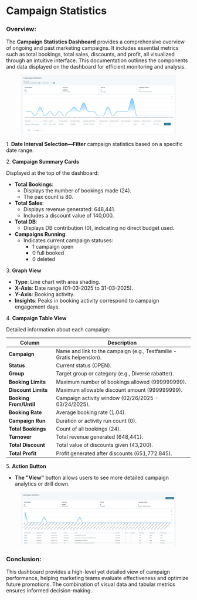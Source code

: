 # Campaign Statistics

### Overview:

The **Campaign Statistics Dashboard** provides a comprehensive overview of ongoing and past marketing campaigns. It includes essential metrics such as total bookings, total sales, discounts, and profit, all visualized through an intuitive interface. This documentation outlines the components and data displayed on the dashboard for efficient monitoring and analysis.

<figure><img src=".gitbook/assets/image (1) (1) (1) (2).png" alt=""><figcaption></figcaption></figure>

1\. **Date Interval Selection—Filter** campaign statistics based on a specific date range.

2\. **Campaign Summary Cards**

Displayed at the top of the dashboard:

* **Total Bookings**:
  * Displays the number of bookings made (24).
  * The pax count is 80.
* **Total Sales**:
  * Displays revenue generated: 648,441.
  * Includes a discount value of 140,000.
* **Total DB**:
  * Displays DB contribution (0), indicating no direct budget used.
* **Campaigns Running**:
  * Indicates current campaign statuses:
    * 1 campaign open
    * 0 full booked
    * 0 deleted

3\. **Graph View**

* **Type**: Line chart with area shading.
* **X-Axis**: Date range (01-03-2025 to 31-03-2025).
* **Y-Axis**: Booking activity.
* **Insights**: Peaks in booking activity correspond to campaign engagement days.

4\. **Campaign Table View**

Detailed information about each campaign:

| Column                 | Description                                                            |
| ---------------------- | ---------------------------------------------------------------------- |
| **Campaign**           | Name and link to the campaign (e.g., Testfamilie - Gratis helpension). |
| **Status**             | Current status (OPEN).                                                 |
| **Group**              | Target group or category (e.g., Diverse rabatter).                     |
| **Booking Limits**     | Maximum number of bookings allowed (999999999).                        |
| **Discount Limits**    | Maximum allowable discount amount (999999999).                         |
| **Booking From/Until** | Campaign activity window (02/26/2025 - 03/24/2025).                    |
| **Booking Rate**       | Average booking rate (1.04).                                           |
| **Campaign Run**       | Duration or activity run count (0).                                    |
| **Total Bookings**     | Count of all bookings (24).                                            |
| **Turnover**           | Total revenue generated (648,441).                                     |
| **Total Discount**     | Total value of discounts given (43,200).                               |
| **Total Profit**       | Profit generated after discounts (651,772.845).                        |

5\. **Action Button**

* **The "View"** button allows users to see more detailed campaign analytics or drill down.

<figure><img src=".gitbook/assets/image (2) (1) (1) (1) (1) (1) (1) (1) (1).png" alt=""><figcaption></figcaption></figure>

### Conclusion:

This dashboard provides a high-level yet detailed view of campaign performance, helping marketing teams evaluate effectiveness and optimize future promotions. The combination of visual data and tabular metrics ensures informed decision-making.
